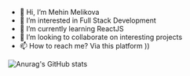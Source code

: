 - 👋 Hi, I’m Mehin Melikova
- 👀 I’m interested in Full Stack Development
- 🌱 I’m currently learning ReactJS
- 💞️ I’m looking to collaborate on interesting projects
- 📫 How to reach me? Via this platform ))

![Anurag's GitHub stats](https://github-readme-stats.vercel.app/api?username=melikova&show_icons=true&theme=radical)
